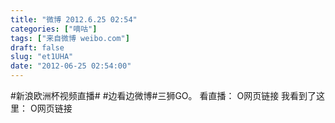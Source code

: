 ```yaml
---
title: "微博 2012.6.25 02:54"
categories: ["嘀咕"]
tags: ["来自微博 weibo.com"]
draft: false
slug: "et1UHA"
date: "2012-06-25 02:54:00"
---
```


<p>#新浪欧洲杯视频直播# #边看边微博#三狮GO。 看直播： O网页链接 我看到了这里： O网页链接 ​​​​</p>
